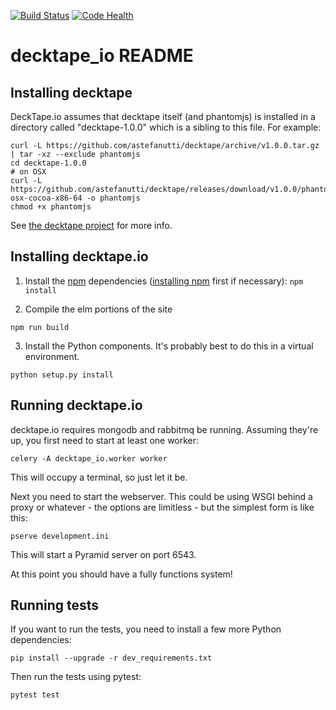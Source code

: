 [![Build Status](https://travis-ci.org/abingham/decktape.io.png?branch=master)](https://travis-ci.org/abingham/decktape.io) [![Code Health](https://landscape.io/github/abingham/decktape.io/master/landscape.svg?style=flat)](https://landscape.io/github/abingham/decktape.io/master)

decktape_io README
==================

Installing decktape
-------------------

DeckTape.io assumes that decktape itself (and phantomjs) is installed in a directory
called "decktape-1.0.0" which is a sibling to this file. For example:

```
curl -L https://github.com/astefanutti/decktape/archive/v1.0.0.tar.gz | tar -xz --exclude phantomjs
cd decktape-1.0.0
# on OSX
curl -L https://github.com/astefanutti/decktape/releases/download/v1.0.0/phantomjs-osx-cocoa-x86-64 -o phantomjs
chmod +x phantomjs
```

See [the decktape project](https://github.com/astefanutti/decktape/) for more
info.

Installing decktape.io
----------------------

1. Install the [npm](https://www.npmjs.com/) dependencies
([installing npm](https://docs.npmjs.com/getting-started/installing-node) first
if necessary): ``` npm install ```

2. Compile the elm portions of the site
```
npm run build
```

3. Install the Python components. It's probably best to do this in a virtual environment.

```
python setup.py install
```

Running decktape.io
-------------------

decktape.io requires mongodb and rabbitmq be running. Assuming they're up, you
first need to start at least one worker:
```
celery -A decktape_io.worker worker
```

This will occupy a terminal, so just let it be.

Next you need to start the webserver. This could be using WSGI behind a proxy or whatever - the options are limitless - but the simplest form is like this:
```
pserve development.ini
```

This will start a Pyramid server on port 6543.

At this point you should have a fully functions system!

Running tests
-------------

If you want to run the tests, you need to install a few more Python
dependencies:
```
pip install --upgrade -r dev_requirements.txt
```

Then run the tests using pytest:
```
pytest test
```
